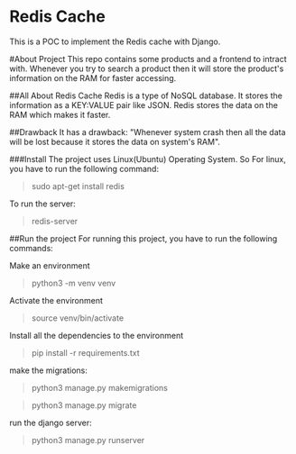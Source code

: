 # Redis Cache
This is a POC to implement the Redis cache with Django.

#About Project
This repo contains some products and a frontend to intract with.
Whenever you try to search a product then it will store the product's information on the RAM for faster accessing.


##All About Redis Cache
Redis is a type of NoSQL database. It stores the information as a KEY:VALUE pair like JSON.
Redis stores the data on the RAM which makes it faster.

##Drawback
It has a drawback: "Whenever system crash then all the data will be lost because it stores the data on system's RAM".

###Install
The project uses Linux(Ubuntu) Operating System.
So For linux, you have to run the following command:

>sudo apt-get install redis

To run the server:

>redis-server

##Run the project
For running this project, you have to run the following commands:

Make an environment

> python3 -m venv venv

Activate the environment

> source venv/bin/activate

Install all the dependencies to the environment

> pip install -r requirements.txt

make the migrations:

> python3 manage.py makemigrations

> python3 manage.py migrate

run the django server:

> python3 manage.py runserver





